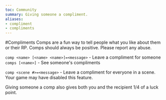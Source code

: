 ```yaml
---
toc: Community
summary: Giving someone a compliment.
aliases:
- compliment
- compliments
---
```

#Compliments
Comps are a fun way to tell people what you like about them or their RP. Comps should always be positive. Please report any abuse.

`comp <name> [<name> <name>]=<message>` - Leave a compliment for someone
`comps [<name>]` - See someone's compliments

`comp <scene #>=<message>` - Leave a compliment for everyone in a scene. Your game may have disabled this feature.

Giving someone a comp also gives both you and the recipient 1/4 of a luck point.
